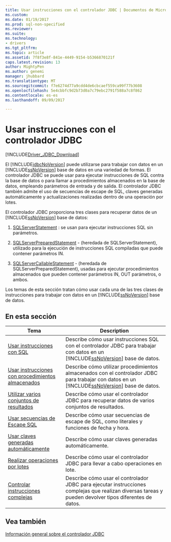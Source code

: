 ```yaml
---
title: Usar instrucciones con el controlador JDBC | Documentos de Microsoft
ms.custom: 
ms.date: 01/19/2017
ms.prod: sql-non-specified
ms.reviewer: 
ms.suite: 
ms.technology:
- drivers
ms.tgt_pltfrm: 
ms.topic: article
ms.assetid: 7f8f3e8f-841e-4449-9154-b5366870121f
caps.latest.revision: 13
author: MightyPen
ms.author: genemi
manager: jhubbard
ms.translationtype: MT
ms.sourcegitcommit: f7e6274d77a9cdd4de6cbcaef559ca99f77b3608
ms.openlocfilehash: 5e4cbbfc9d2b73d0a7c79ebc2791f588a7c8f862
ms.contentlocale: es-es
ms.lasthandoff: 09/09/2017

---
```

# <a name="using-statements-with-the-jdbc-driver"></a>Usar instrucciones con el controlador JDBC
[!INCLUDE[Driver_JDBC_Download](../../includes/driver_jdbc_download.md)]

  El [!INCLUDE[jdbcNoVersion](../../includes/jdbcnoversion_md.md)] puede utilizarse para trabajar con datos en un [!INCLUDE[ssNoVersion](../../includes/ssnoversion_md.md)] base de datos en una variedad de formas. El controlador JDBC se puede usar para ejecutar instrucciones de SQL contra la base de datos o para llamar a procedimientos almacenados en la base de datos, empleando parámetros de entrada y de salida. El controlador JDBC también admite el uso de secuencias de escape de SQL, claves generadas automáticamente y actualizaciones realizadas dentro de una operación por lotes.  
  
 El controlador JDBC proporciona tres clases para recuperar datos de un [!INCLUDE[ssNoVersion](../../includes/ssnoversion_md.md)] base de datos:  
  
1.  [SQLServerStatement](../../connect/jdbc/reference/sqlserverstatement-class.md) : se usan para ejecutar instrucciones SQL sin parámetros.  
  
2.  [SQLServerPreparedStatement](../../connect/jdbc/reference/sqlserverpreparedstatement-class.md) - (heredada de SQLServerStatement), utilizado para la ejecución de instrucciones SQL compiladas que puede contener parámetros IN.  
  
3.  [SQLServerCallableStatement](../../connect/jdbc/reference/sqlservercallablestatement-class.md) - (heredada de SQLServerPreparedStatement), usadas para ejecutar procedimientos almacenados que pueden contener parámetros IN, OUT parámetros, o ambos.  
  
 Los temas de esta sección tratan cómo usar cada una de las tres clases de instrucciones para trabajar con datos en un [!INCLUDE[ssNoVersion](../../includes/ssnoversion_md.md)] base de datos.  
  
## <a name="in-this-section"></a>En esta sección  
  
|Tema|Description|  
|-----------|-----------------|  
|[Usar instrucciones con SQL](../../connect/jdbc/using-statements-with-sql.md)|Describe cómo usar instrucciones SQL con el controlador JDBC para trabajar con datos en un [!INCLUDE[ssNoVersion](../../includes/ssnoversion_md.md)] base de datos.|  
|[Usar instrucciones con procedimientos almacenados](../../connect/jdbc/using-statements-with-stored-procedures.md)|Describe cómo utilizar procedimientos almacenados con el controlador JDBC para trabajar con datos en un [!INCLUDE[ssNoVersion](../../includes/ssnoversion_md.md)] base de datos.|  
|[Utilizar varios conjuntos de resultados](../../connect/jdbc/using-multiple-result-sets.md)|Describe cómo usar el controlador JDBC para recuperar datos de varios conjuntos de resultados.|  
|[Usar secuencias de Escape SQL](../../connect/jdbc/using-sql-escape-sequences.md)|Describe cómo usar secuencias de escape de SQL, como literales y funciones de fecha y hora.|  
|[Usar claves generadas automáticamente](../../connect/jdbc/using-auto-generated-keys.md)|Describe cómo usar claves generadas automáticamente.|  
|[Realizar operaciones por lotes](../../connect/jdbc/performing-batch-operations.md)|Describe cómo usar el controlador JDBC para llevar a cabo operaciones en lote.|  
|[Controlar instrucciones complejas](../../connect/jdbc/handling-complex-statements.md)|Describe cómo usar el controlador JDBC para ejecutar instrucciones complejas que realizan diversas tareas y pueden devolver tipos diferentes de datos.|  
  
## <a name="see-also"></a>Vea también  
 [Información general sobre el controlador JDBC](../../connect/jdbc/overview-of-the-jdbc-driver.md)  
  
  
